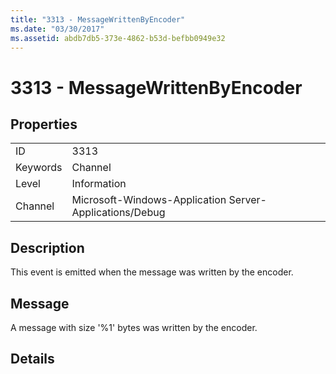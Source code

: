 ```yaml
---
title: "3313 - MessageWrittenByEncoder"
ms.date: "03/30/2017"
ms.assetid: abdb7db5-373e-4862-b53d-befbb0949e32
---
```

# 3313 - MessageWrittenByEncoder

## Properties  
  
|||  
|-|-|  
|ID|3313|  
|Keywords|Channel|  
|Level|Information|  
|Channel|Microsoft-Windows-Application Server-Applications/Debug|  
  
## Description  

 This event is emitted when the message was written by the encoder.  
  
## Message  

 A message with size '%1' bytes was written by the encoder.  
  
## Details
